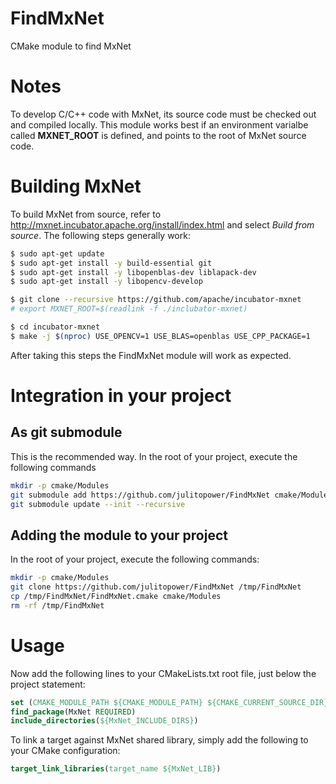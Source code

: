# FindMxNet

CMake module to find MxNet

# Notes

To develop C/C++ code with MxNet, its source code must be checked out and compiled locally. This module works best if an environment varialbe called __MXNET_ROOT__ is defined, and points to the root of MxNet source code.

# Building MxNet

To build MxNet from source, refer to http://mxnet.incubator.apache.org/install/index.html and select _Build from source_. The following steps generally work:

```bash
$ sudo apt-get update
$ sudo apt-get install -y build-essential git
$ sudo apt-get install -y libopenblas-dev liblapack-dev
$ sudo apt-get install -y libopencv-develop

$ git clone --recursive https://github.com/apache/incubator-mxnet
# export MXNET_ROOT=$(readlink -f ./inclubator-mxnet)

$ cd incubator-mxnet
$ make -j $(nproc) USE_OPENCV=1 USE_BLAS=openblas USE_CPP_PACKAGE=1
```

After taking this steps the FindMxNet module will work as expected.

# Integration in your project

## As git submodule

This is the recommended way. In the root of your project, execute the following commands

```bash
mkdir -p cmake/Modules
git submodule add https://github.com/julitopower/FindMxNet cmake/Modules
git submodule update --init --recursive
```

## Adding the module to your project

In the root of your project, execute the following commands:

```bash
mkdir -p cmake/Modules
git clone https://github.com/julitopower/FindMxNet /tmp/FindMxNet
cp /tmp/FindMxNet/FindMxNet.cmake cmake/Modules
rm -rf /tmp/FindMxNet
```

# Usage

Now add the following lines to your CMakeLists.txt root file, just below the project statement:

```cmake
set (CMAKE_MODULE_PATH ${CMAKE_MODULE_PATH} ${CMAKE_CURRENT_SOURCE_DIR}/cmake/Modules/)
find_package(MxNet REQUIRED)
include_directories(${MxNet_INCLUDE_DIRS})
```

To link a target against MxNet shared library, simply add the following to your CMake configuration:

```cmake
target_link_libraries(target_name ${MxNet_LIB})
```